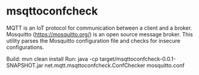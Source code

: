 # msqttoconfcheck

MQTT is an IoT protocol for communication between a client and a broker. Mosquitto (https://mosquitto.org/) is an open source message broker. This utility parses the Mosquitto configuration file and checks for insecure configurations.

Build: mvn clean install
Run: java -cp target/msqttoconfcheck-0.0.1-SNAPSHOT.jar net.mqtt.msqttoconfcheck.ConfChecker mosquitto.conf  

